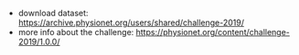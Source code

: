 - download dataset: https://archive.physionet.org/users/shared/challenge-2019/
- more info about the challenge: https://physionet.org/content/challenge-2019/1.0.0/